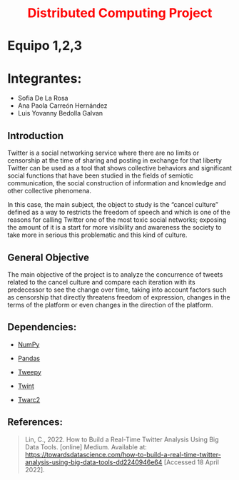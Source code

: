 <h1 align="center" style="color:red;"> Distributed Computing Project</h1>

# Equipo 1,2,3

# Integrantes:
- Sofia De La Rosa
- Ana Paola Carreón Hernández
- Luis Yovanny Bedolla Galvan


## Introduction
Twitter is a social networking service where there are no limits or censorship at the time of sharing and posting in exchange for that liberty Twitter can be used as a tool that shows collective behaviors and significant social functions that have been studied in the fields of semiotic communication, the social construction of information and knowledge and other collective phenomena.

In this case, the main subject, the object to study is the “cancel culture” defined as a way to restricts the freedom of speech and which is one of the reasons for calling Twitter one of the most toxic social networks; exposing the amount of it is a start for more visibility and awareness the society to take more in serious this problematic and this kind of culture.

## General Objective
The main objective of the project is to analyze the concurrence of tweets related to the cancel culture and compare each iteration with its predecessor to see the change over time, taking into account factors such as censorship that directly threatens freedom of expression, changes in the terms of the platform or even changes in the direction of the platform. 


## Dependencies: 

- [NumPy](https://numpy.org/)

- [Pandas](https://pandas.pydata.org/)

- [Tweepy](https://github.com/tweepy/tweepy)

- [Twint](https://github.com/twintproject/twint)

- [Twarc2](https://twarc-project.readthedocs.io/en/latest/twarc2_en_us/)



## References:

>Lin, C., 2022. How to Build a Real-Time Twitter Analysis Using Big Data Tools. [online] Medium. Available at: <https://towardsdatascience.com/how-to-build-a-real-time-twitter-analysis-using-big-data-tools-dd2240946e64> [Accessed 18 April 2022].
